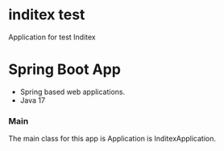 # inditex test

Application for test Inditex


# Spring Boot App

- Spring based web applications.
- Java 17


### Main

The main class for this app is Application is InditexApplication.

